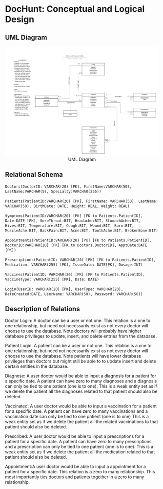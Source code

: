 # DocHunt: Conceptual and Logical Design

## UML Diagram

<center>
    <img src = "CS411ProjectUML.jpeg" style = "float: left; margin-right; 10px;">
    <figcaption>UML Diagram</figccaptoin>
</center>

## Relational Schema

```
Doctors(DoctorID: VARCHAR(20) [PK], FirstName:VARCHAR(50), LastName:VARCHAR(5), Specialty:VARCHAR(255))

Patients(PatientID:VARCHAR(20) [PK], FirstName: VARCHAR(50), LastName: VARCHAR(50), BirthDate: DATE, Height: REAL, Weight: REAL)

Symptoms(PatientID:VARCHAR(20) [PK] [FK to Patients.PatientID], Date:DATE [PK], SoreThroat:BIT, Headache:BIT, StomachAche:BIT, Hives:BIT, Temperature:BIT, Cough:BIT, Wound:BIT, Burn:BIT, MuscleAche:BIT, BackPain:BIT, Acne:BIT, ToothAche:BIT, BrokenBone:BIT)

Appointments(PatientID:VARCHAR(20) [PK] [FK to Patients.PatientID], DoctorID:VARCHAR[20] [PK] [FK to Doctors.DoctorID], ApptDate:DATE [PK])

Prescriptions(PatientID: VARCHAR(20) [PK] [FK to Patients.PatientID], Medication: VARCHAR(255) [PK], IssueDate: DATE[PK], Dosage:INT)

Vaccines(PatientID: VARCHAR(20) [PK] [FK to Patients.PatientID], VaccineType: VARCHAR[255] [PK], Date: DATE)

Login(UserID: VARCHAR(20) [PK], UserType: VARCHAR(20), DateCreated:DATE, UserName: VARCHAR(50), Password: VARCHAR(50))
```

## Description of Relations

Doctor Login: A doctor can be a user or not one. This relation is a one to one relationship, but need not necessarily exist as not every doctor will choose to use the database. Note doctors will probably have higher database privileges to update, insert, and delete entries from the database.

Patient Login: A patient can be a user or not one. This relation is a one to one relationship, but need not necessarily exist as not every doctor will choose to use the database. Note patients will have lower database privileges than doctors but might still be able to to update insert and delete certain entities in the database.

Diagnose: A user doctor would be able to input a diagnosis for a patient for a specific date. A patient can have zero to many diagnoses and a diagnosis can only be tied to one patient (one is to one). This is a weak entity set as if we delete the patient all the diagnoses related to that patient should also be deleted.

Vaccinated: A user doctor would be able to input a vaccination for a patient for a specific date. A patient can have zero to many vaccinations and a vaccination date can only be tied to one patient (one is to one) This is a weak entity set as if we delete the patient all the related vaccinations to that patient should also be deleted.

Prescribed: A user doctor would be able to input a prescriptions for a patient for a specific date. A patient can have zero to many prescriptions and a prescription can only be tied to one patient (one is to one). This is a weak entity set as if we delete the patient all the medication related to that patient should also be deleted.

Appointment:A user doctor would be able to input a appointment for a patient for a specific date. This relation is a zero to many relationship. This most importantly ties doctors and patients together in a zero to many relationship.



